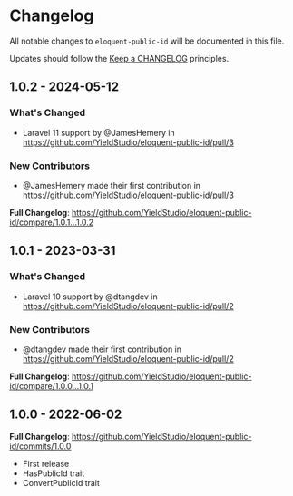 # Changelog

All notable changes to `eloquent-public-id` will be documented in this file.

Updates should follow the [Keep a CHANGELOG](http://keepachangelog.com/) principles.

## 1.0.2 - 2024-05-12

### What's Changed

* Laravel 11 support by @JamesHemery in https://github.com/YieldStudio/eloquent-public-id/pull/3

### New Contributors

* @JamesHemery made their first contribution in https://github.com/YieldStudio/eloquent-public-id/pull/3

**Full Changelog**: https://github.com/YieldStudio/eloquent-public-id/compare/1.0.1...1.0.2

## 1.0.1 - 2023-03-31

### What's Changed

- Laravel 10 support by @dtangdev in https://github.com/YieldStudio/eloquent-public-id/pull/2

### New Contributors

- @dtangdev made their first contribution in https://github.com/YieldStudio/eloquent-public-id/pull/2

**Full Changelog**: https://github.com/YieldStudio/eloquent-public-id/compare/1.0.0...1.0.1

## 1.0.0 - 2022-06-02

**Full Changelog**: https://github.com/YieldStudio/eloquent-public-id/commits/1.0.0

- First release
- HasPublicId trait
- ConvertPublicId trait
